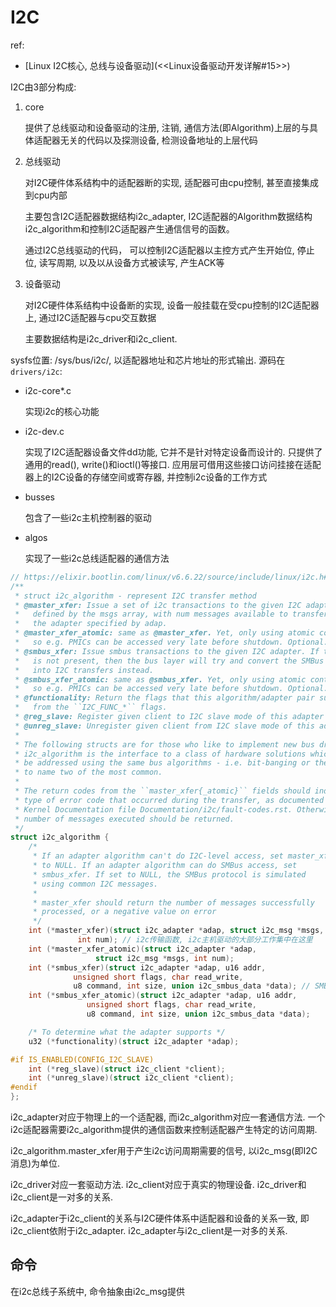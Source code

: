 # I2C
ref:
- [Linux I2C核心, 总线与设备驱动](<<Linux设备驱动开发详解#15>>)

I2C由3部分构成:
1. core

	提供了总线驱动和设备驱动的注册, 注销, 通信方法(即Algorithm)上层的与具体适配器无关的代码以及探测设备, 检测设备地址的上层代码
1. 总线驱动

	对I2C硬件体系结构中的适配器断的实现, 适配器可由cpu控制, 甚至直接集成到cpu内部

	主要包含I2C适配器数据结构i2c_adapter, I2C适配器的Algorithm数据结构i2c_algorithm和控制I2C适配器产生通信信号的函数。

	通过I2C总线驱动的代码， 可以控制I2C适配器以主控方式产生开始位, 停止位, 读写周期, 以及以从设备方式被读写, 产生ACK等
1. 设备驱动

	对I2C硬件体系结构中设备断的实现, 设备一般挂载在受cpu控制的I2C适配器上, 通过I2C适配器与cpu交互数据

	主要数据结构是i2c_driver和i2c_client.


sysfs位置: /sys/bus/i2c/, 以适配器地址和芯片地址的形式输出.
源码在`drivers/i2c`:
- i2c-core*.c

	实现i2c的核心功能
- i2c-dev.c
	
	实现了I2C适配器设备文件dd功能, 它并不是针对特定设备而设计的. 只提供了通用的read(), write()和ioctl()等接口. 应用层可借用这些接口访问挂接在适配器上的I2C设备的存储空间或寄存器, 并控制i2c设备的工作方式
- busses

	包含了一些i2c主机控制器的驱动
- algos

	实现了一些i2c总线适配器的通信方法



```c
// https://elixir.bootlin.com/linux/v6.6.22/source/include/linux/i2c.h#L541
/**
 * struct i2c_algorithm - represent I2C transfer method
 * @master_xfer: Issue a set of i2c transactions to the given I2C adapter
 *   defined by the msgs array, with num messages available to transfer via
 *   the adapter specified by adap.
 * @master_xfer_atomic: same as @master_xfer. Yet, only using atomic context
 *   so e.g. PMICs can be accessed very late before shutdown. Optional.
 * @smbus_xfer: Issue smbus transactions to the given I2C adapter. If this
 *   is not present, then the bus layer will try and convert the SMBus calls
 *   into I2C transfers instead.
 * @smbus_xfer_atomic: same as @smbus_xfer. Yet, only using atomic context
 *   so e.g. PMICs can be accessed very late before shutdown. Optional.
 * @functionality: Return the flags that this algorithm/adapter pair supports
 *   from the ``I2C_FUNC_*`` flags.
 * @reg_slave: Register given client to I2C slave mode of this adapter
 * @unreg_slave: Unregister given client from I2C slave mode of this adapter
 *
 * The following structs are for those who like to implement new bus drivers:
 * i2c_algorithm is the interface to a class of hardware solutions which can
 * be addressed using the same bus algorithms - i.e. bit-banging or the PCF8584
 * to name two of the most common.
 *
 * The return codes from the ``master_xfer{_atomic}`` fields should indicate the
 * type of error code that occurred during the transfer, as documented in the
 * Kernel Documentation file Documentation/i2c/fault-codes.rst. Otherwise, the
 * number of messages executed should be returned.
 */
struct i2c_algorithm {
	/*
	 * If an adapter algorithm can't do I2C-level access, set master_xfer
	 * to NULL. If an adapter algorithm can do SMBus access, set
	 * smbus_xfer. If set to NULL, the SMBus protocol is simulated
	 * using common I2C messages.
	 *
	 * master_xfer should return the number of messages successfully
	 * processed, or a negative value on error
	 */
	int (*master_xfer)(struct i2c_adapter *adap, struct i2c_msg *msgs,
			   int num); // i2c传输函数, i2c主机驱动的大部分工作集中在这里
	int (*master_xfer_atomic)(struct i2c_adapter *adap,
				   struct i2c_msg *msgs, int num);
	int (*smbus_xfer)(struct i2c_adapter *adap, u16 addr,
			  unsigned short flags, char read_write,
			  u8 command, int size, union i2c_smbus_data *data); // SMBus传输函数
	int (*smbus_xfer_atomic)(struct i2c_adapter *adap, u16 addr,
				 unsigned short flags, char read_write,
				 u8 command, int size, union i2c_smbus_data *data);

	/* To determine what the adapter supports */
	u32 (*functionality)(struct i2c_adapter *adap);

#if IS_ENABLED(CONFIG_I2C_SLAVE)
	int (*reg_slave)(struct i2c_client *client);
	int (*unreg_slave)(struct i2c_client *client);
#endif
};
```

i2c_adapter对应于物理上的一个适配器, 而i2c_algorithm对应一套通信方法. 一个i2c适配器需要i2c_algorithm提供的通信函数来控制适配器产生特定的访问周期.

i2c_algorithm.master_xfer用于产生i2c访问周期需要的信号, 以i2c_msg(即I2C消息)为单位.

i2c_driver对应一套驱动方法. i2c_client对应于真实的物理设备. i2c_driver和i2c_client是一对多的关系.

i2c_adapter于i2c_client的关系与I2C硬件体系中适配器和设备的关系一致, 即i2c_client依附于i2c_adapter. i2c_adapter与i2c_client是一对多的关系.

## 命令
在i2c总线子系统中, 命令抽象由i2c_msg提供